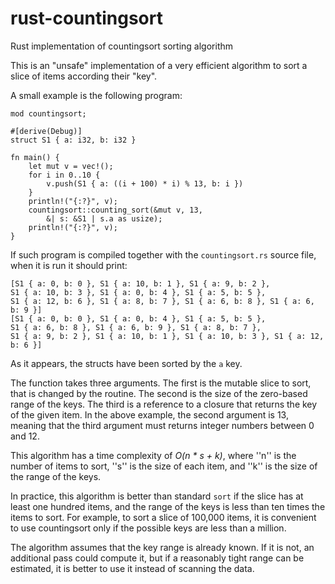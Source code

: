# rust-countingsort
Rust implementation of countingsort sorting algorithm

This is an "unsafe" implementation of a very efficient algorithm to sort
a slice of items according their "key".

A small example is the following program:

	mod countingsort;
	
	#[derive(Debug)]
	struct S1 { a: i32, b: i32 }
	
	fn main() {
		let mut v = vec!();
		for i in 0..10 {
			v.push(S1 { a: ((i + 100) * i) % 13, b: i })
		}
		println!("{:?}", v);
		countingsort::counting_sort(&mut v, 13,
			&| s: &S1 | s.a as usize);
		println!("{:?}", v);
	}

If such program is compiled together with the `countingsort.rs` source file,
when it is run it should print: 

	[S1 { a: 0, b: 0 }, S1 { a: 10, b: 1 }, S1 { a: 9, b: 2 },
	S1 { a: 10, b: 3 }, S1 { a: 0, b: 4 }, S1 { a: 5, b: 5 },
	S1 { a: 12, b: 6 }, S1 { a: 8, b: 7 }, S1 { a: 6, b: 8 }, S1 { a: 6, b: 9 }]
	[S1 { a: 0, b: 0 }, S1 { a: 0, b: 4 }, S1 { a: 5, b: 5 },
	S1 { a: 6, b: 8 }, S1 { a: 6, b: 9 }, S1 { a: 8, b: 7 },
	S1 { a: 9, b: 2 }, S1 { a: 10, b: 1 }, S1 { a: 10, b: 3 }, S1 { a: 12, b: 6 }]

As it appears, the structs have been sorted by the `a` key.

The function takes three arguments.
The first is the mutable slice to sort, that is changed by the routine.
The second is the size of the zero-based range of the keys.
The third is a reference to a closure that returns the key of the given item.
In the above example, the second argument is 13, meaning that
the third argument must returns integer numbers between 0 and 12.

This algorithm has a time complexity of *O(n * s + k)*,
where ''n'' is the number of items to sort, ''s'' is the size of each item,
and ''k'' is the size of the range of the keys.

In practice, this algorithm is better than standard `sort` if the slice
has at least one hundred items, and the range of the keys is less than
ten times the items to sort.
For example, to sort a slice of 100,000 items,
it is convenient to use countingsort only
if the possible keys are less than a million.

The algorithm assumes that the key range is already known.
If it is not, an additional pass could compute it,
but if a reasonably tight range can be estimated,
it is better to use it instead of scanning the data.
